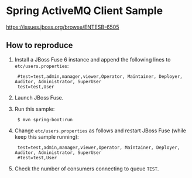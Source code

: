 # Spring ActiveMQ Client Sample

https://issues.jboss.org/browse/ENTESB-6505

## How to reproduce

1. Install a JBoss Fuse 6 instance and append the following lines to `etc/users.properties`:

        #test=test,admin,manager,viewer,Operator, Maintainer, Deployer, Auditor, Administrator, SuperUser
        test=test,User

2. Launch JBoss Fuse.

3. Run this sample:

        $ mvn spring-boot:run

4. Change `etc/users.properties` as follows and restart JBoss Fuse (while keep this sample running):

        test=test,admin,manager,viewer,Operator, Maintainer, Deployer, Auditor, Administrator, SuperUser
        #test=test,User

5. Check the number of consumers connecting to queue `TEST`. 

